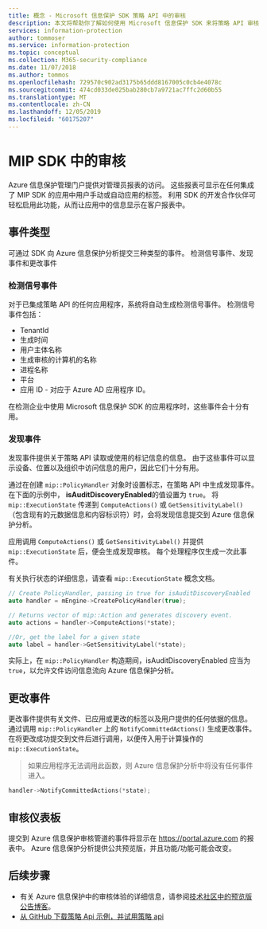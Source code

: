 ```yaml
---
title: 概念 - Microsoft 信息保护 SDK 策略 API 中的审核
description: 本文将帮助你了解如何使用 Microsoft 信息保护 SDK 来将策略 API 审核事件提交到 Azure 信息保护分析。
services: information-protection
author: tommoser
ms.service: information-protection
ms.topic: conceptual
ms.collection: M365-security-compliance
ms.date: 11/07/2018
ms.author: tommos
ms.openlocfilehash: 729570c902ad3175b65ddd8167005c0cb4e4078c
ms.sourcegitcommit: 474cd033de025bab280cb7a9721ac7ffc2d60b55
ms.translationtype: MT
ms.contentlocale: zh-CN
ms.lasthandoff: 12/05/2019
ms.locfileid: "60175207"
---
```

# <a name="auditing-in-the-mip-sdk"></a>MIP SDK 中的审核

Azure 信息保护管理门户提供对管理员报表的访问。 这些报表可显示在任何集成了 MIP SDK 的应用中用户手动或自动应用的标签。 利用 SDK 的开发合作伙伴可轻松启用此功能，从而让应用中的信息显示在客户报表中。

## <a name="event-types"></a>事件类型

可通过 SDK 向 Azure 信息保护分析提交三种类型的事件。 检测信号事件、发现事件和更改事件

### <a name="heartbeat-events"></a>检测信号事件

对于已集成策略 API 的任何应用程序，系统将自动生成检测信号事件。 检测信号事件包括：

* TenantId
* 生成时间
* 用户主体名称
* 生成审核的计算机的名称
* 进程名称
* 平台
* 应用 ID - 对应于 Azure AD 应用程序 ID。

在检测企业中使用 Microsoft 信息保护 SDK 的应用程序时，这些事件会十分有用。

### <a name="discovery-events"></a>发现事件

发现事件提供关于策略 API 读取或使用的标记信息的信息。 由于这些事件可以显示设备、位置以及组织中访问信息的用户，因此它们十分有用。

通过在创建 `mip::PolicyHandler` 对象时设置标志，在策略 API 中生成发现事件。 在下面的示例中， **isAuditDiscoveryEnabled**的值设置为 `true`。 将 `mip::ExecutionState` 传递到 `ComputeActions()` 或 `GetSensitivityLabel()` （包含现有的元数据信息和内容标识符）时，会将发现信息提交到 Azure 信息保护分析。

应用调用 `ComputeActions()` 或 `GetSensitivityLabel()` 并提供 `mip::ExecutionState` 后，便会生成发现审核。 每个处理程序仅生成一次此事件。

有关执行状态的详细信息，请查看 `mip::ExecutionState` 概念文档。

```cpp
// Create PolicyHandler, passing in true for isAuditDiscoveryEnabled
auto handler = mEngine->CreatePolicyHandler(true);

// Returns vector of mip::Action and generates discovery event.
auto actions = handler->ComputeActions(*state);

//Or, get the label for a given state
auto label = handler->GetSensitivityLabel(*state);
```

实际上，在 `mip::PolicyHandler` 构造期间，isAuditDiscoveryEnabled 应当为 `true`，以允许文件访问信息流向 Azure 信息保护分析。

## <a name="change-event"></a>更改事件

更改事件提供有关文件、已应用或更改的标签以及用户提供的任何依据的信息。 通过调用 `mip::PolicyHandler` 上的 `NotifyCommittedActions()` 生成更改事件。 在将更改成功提交到文件后进行调用，以便传入用于计算操作的 `mip::ExecutionState`。

> 如果应用程序无法调用此函数，则 Azure 信息保护分析中将没有任何事件进入。

```cpp
handler->NotifyCommittedActions(*state);
```

## <a name="audit-dashboard"></a>审核仪表板

提交到 Azure 信息保护审核管道的事件将显示在 https://portal.azure.com 的报表中。 Azure 信息保护分析提供公共预览版，并且功能/功能可能会改变。

## <a name="next-steps"></a>后续步骤

- 有关 Azure 信息保护中的审核体验的详细信息，请参阅[技术社区中的预览版公告博客](https://techcommunity.microsoft.com/t5/Azure-Information-Protection/Data-discovery-reporting-and-analytics-for-all-your-data-with/ba-p/253854)。
- [从 GitHub 下载策略 Api 示例，并试用策略 api](https://azure.microsoft.com/resources/samples/?sort=0&term=mipsdk+policyapi)

